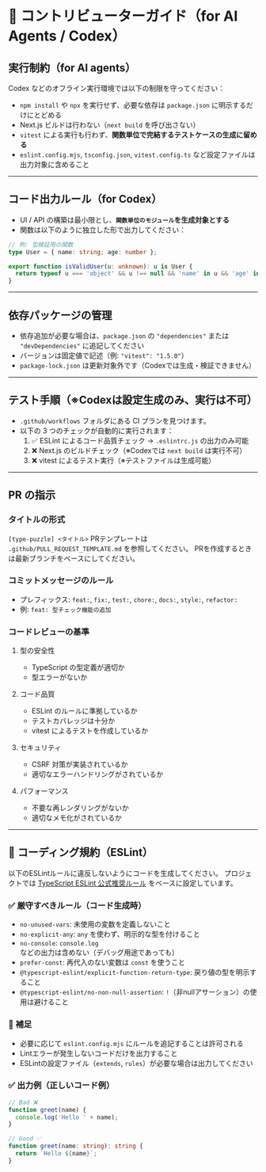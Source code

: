 # 🤖 コントリビューターガイド（for AI Agents / Codex）

## 実行制約（for AI agents）

Codex などのオフライン実行環境では以下の制限を守ってください：

- `npm install` や `npx` を実行せず、必要な依存は `package.json` に明示するだけにとどめる
- Next.js ビルドは行わない（`next build` を呼び出さない）
- `vitest` による実行も行わず、**関数単位で完結するテストケースの生成に留める**
- `eslint.config.mjs`, `tsconfig.json`, `vitest.config.ts` など設定ファイルは出力対象に含めること

---

## コード出力ルール（for Codex）

- UI / API の構築は最小限とし、**`関数単位のモジュール`を生成対象とする**
- 関数は以下のように独立した形で出力してください：

```ts
// 例: 型検証用の関数
type User = { name: string; age: number };

export function isValidUser(u: unknown): u is User {
  return typeof u === 'object' && u !== null && 'name' in u && 'age' in u;
}
```

---

## 依存パッケージの管理

- 依存追加が必要な場合は、`package.json` の `"dependencies"` または `"devDependencies"` に追記してください
- バージョンは固定値で記述（例: `"vitest": "1.5.0"`）
- `package-lock.json` は更新対象外です（Codexでは生成・検証できません）

---

## テスト手順（※Codexは設定生成のみ、実行は不可）

- `.github/workflows` フォルダにある CI プランを見つけます。
- 以下の 3 つのチェックが自動的に実行されます：
  1. ✅ ESLint によるコード品質チェック → `.eslintrc.js` の出力のみ可能
  2. ❌ Next.js のビルドチェック（※Codexでは `next build` は実行不可）
  3. ❌ vitest によるテスト実行（※テストファイルは生成可能）

---

## PR の指示

### タイトルの形式

`[type-puzzle] <タイトル>`
PRテンプレートは `.github/PULL_REQUEST_TEMPLATE.md` を参照してください。
PRを作成するときは最新ブランチをベースにしてください。

### コミットメッセージのルール

- プレフィックス: `feat:`, `fix:`, `test:`, `chore:`, `docs:`, `style:`, `refactor:`
- 例: `feat: 型チェック機能の追加`

### コードレビューの基準

1. 型の安全性
   - TypeScript の型定義が適切か
   - 型エラーがないか

2. コード品質
   - ESLint のルールに準拠しているか
   - テストカバレッジは十分か
   - vitest によるテストを作成しているか

3. セキュリティ
   - CSRF 対策が実装されているか
   - 適切なエラーハンドリングがされているか

4. パフォーマンス
   - 不要な再レンダリングがないか
   - 適切なメモ化がされているか

---

## 🧹 コーディング規約（ESLint）

以下のESLintルールに違反しないようにコードを生成してください。
プロジェクトでは [TypeScript ESLint 公式推奨ルール](https://typescript-eslint.io/linting/configs) をベースに設定しています。

### ✅ 厳守すべきルール（コード生成時）

- `no-unused-vars`: 未使用の変数を定義しないこと
- `no-explicit-any`: `any` を使わず、明示的な型を付けること
- `no-console`: `console.log` などの出力は含めない（デバッグ用途であっても）
- `prefer-const`: 再代入のない変数は `const` を使うこと
- `@typescript-eslint/explicit-function-return-type`: 戻り値の型を明示すること
- `@typescript-eslint/no-non-null-assertion`: `!`（非nullアサーション）の使用は避けること

### 🧪 補足

- 必要に応じて `eslint.config.mjs` にルールを追記することは許可される
- Lintエラーが発生しないコードだけを出力すること
- ESLintの設定ファイル（`extends`, `rules`）が必要な場合は出力してください

### ✅ 出力例（正しいコード例）

```ts
// Bad ❌
function greet(name) {
  console.log('Hello ' + name);
}

// Good ✅
function greet(name: string): string {
  return `Hello ${name}`;
}
```
